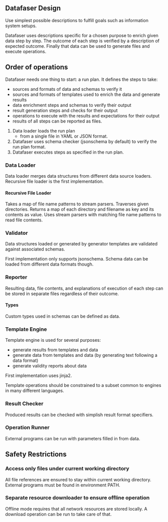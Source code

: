 Datafaser Design
----------------

Use simplest possible descriptions to fulfill goals such as information system setups.

Datafaser uses descriptions specific for a chosen purpose to enrich given data step by step.
The outcome of each step is verified by a description of expected outcome.
Finally that data can be used to generate files and execute operations.

## Order of operations

Datafaser needs one thing to start: a run plan. It defines the steps to take:

 - sources and formats of data and schemas to verify it
 - sources and formats of templates used to enrich the data and generate results
 - data enrichment steps and schemas to verify their output
 - result generation steps and checks for their output
 - operations to execute with the results and expectations for their output
 - results of all steps can be reported as files.

 1. Data loader loads the run plan
    - from a single file in YAML or JSON format.
 2. Datafaser uses schema checker (jsonschema by default) to verify the run plan format.
 3. Datafaser executes steps as specified in the run plan.
  
### Data Loader

Data loader merges data structures from different data source loaders.
Recursive file loader is the first implementation.

#### Recursive File Loader

Takes a map of file name patterns to stream parsers.
Traverses given directories. Returns a map of each directory and filename as key and its contents as value.
Uses stream parsers with matching file name patterns to read file contents.

### Validator

Data structures loaded or generated by generator templates are validated against associated schemas.

First implementation only supports jsonschema. Schema data can be loaded from different data formats though.

### Reporter

Resulting data, file contents, and explanations of execution of each step can be stored in separate files regardless of their outcome.

#### Types

Custom types used in schemas can be defined as data.

### Template Engine

Template engine is used for several purposes:

 - generate results from templates and data
 - generate data from templates and data (by generating text following a data format)
 - generate validity reports about data

First implementation uses jinja2.

Template operations should be constrained to a subset common to engines in many different languages.

### Result Checker

Produced results can be checked with simplish result format specifiers.

### Operation Runner

External programs can be run with parameters filled in from data.

## Safety Restrictions

### Access only files under current working directory

All file references are ensured to stay within current working directory.
External programs must be found in environment PATH.

### Separate resource downloader to ensure offline operation

Offline mode requires that all network resources are stored locally.
A download operation can be run to take care of that.

